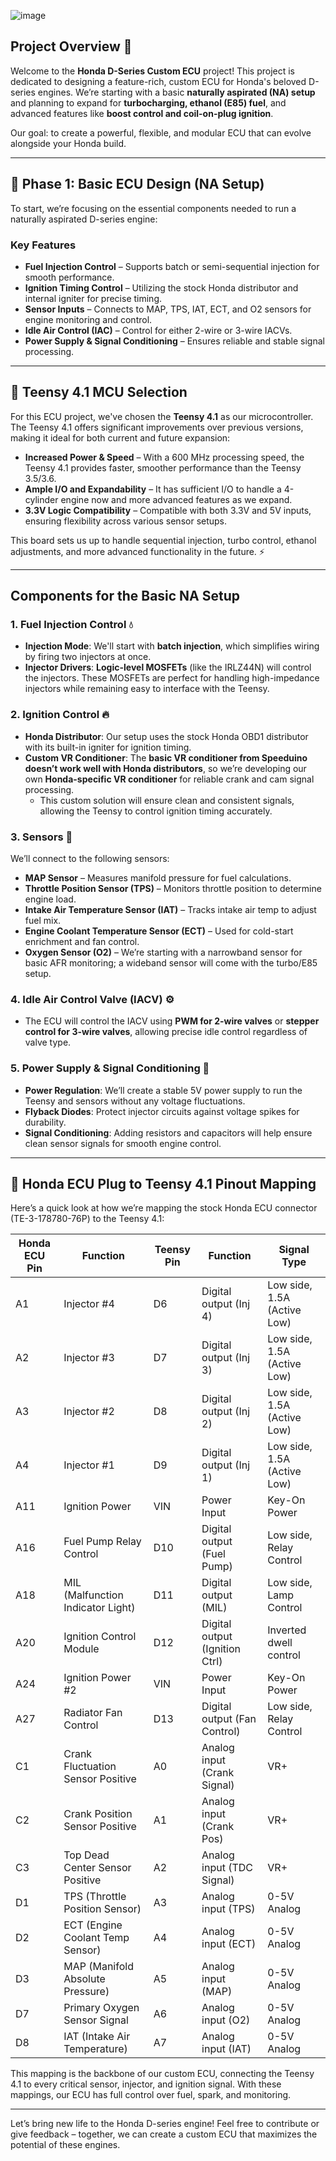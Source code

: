 ![image](https://github.com/user-attachments/assets/e8978d20-c5d4-4e09-a5d5-d8dd63e53b35)
## Project Overview 🌟

Welcome to the **Honda D-Series Custom ECU** project! This project is dedicated to designing a feature-rich, custom ECU for Honda's beloved D-series engines. We’re starting with a basic **naturally aspirated (NA) setup** and planning to expand for **turbocharging, ethanol (E85) fuel**, and advanced features like **boost control and coil-on-plug ignition**.

Our goal: to create a powerful, flexible, and modular ECU that can evolve alongside your Honda build.

---

## 🎯 Phase 1: Basic ECU Design (NA Setup)

To start, we’re focusing on the essential components needed to run a naturally aspirated D-series engine:

### Key Features
- **Fuel Injection Control** – Supports batch or semi-sequential injection for smooth performance.
- **Ignition Timing Control** – Utilizing the stock Honda distributor and internal igniter for precise timing.
- **Sensor Inputs** – Connects to MAP, TPS, IAT, ECT, and O2 sensors for engine monitoring and control.
- **Idle Air Control (IAC)** – Control for either 2-wire or 3-wire IACVs.
- **Power Supply & Signal Conditioning** – Ensures reliable and stable signal processing.

---

## 🧠 Teensy 4.1 MCU Selection

For this ECU project, we've chosen the **Teensy 4.1** as our microcontroller. The Teensy 4.1 offers significant improvements over previous versions, making it ideal for both current and future expansion:

- **Increased Power & Speed** – With a 600 MHz processing speed, the Teensy 4.1 provides faster, smoother performance than the Teensy 3.5/3.6.
- **Ample I/O and Expandability** – It has sufficient I/O to handle a 4-cylinder engine now and more advanced features as we expand.
- **3.3V Logic Compatibility** – Compatible with both 3.3V and 5V inputs, ensuring flexibility across various sensor setups.

This board sets us up to handle sequential injection, turbo control, ethanol adjustments, and more advanced functionality in the future. ⚡

---

## Components for the Basic NA Setup

### 1. Fuel Injection Control 💧
- **Injection Mode**: We'll start with **batch injection**, which simplifies wiring by firing two injectors at once.
- **Injector Drivers**: **Logic-level MOSFETs** (like the IRLZ44N) will control the injectors. These MOSFETs are perfect for handling high-impedance injectors while remaining easy to interface with the Teensy.

### 2. Ignition Control 🔥
- **Honda Distributor**: Our setup uses the stock Honda OBD1 distributor with its built-in igniter for ignition timing.
- **Custom VR Conditioner**: The **basic VR conditioner from Speeduino doesn’t work well with Honda distributors**, so we’re developing our own **Honda-specific VR conditioner** for reliable crank and cam signal processing.
  - This custom solution will ensure clean and consistent signals, allowing the Teensy to control ignition timing accurately.

### 3. Sensors 📡
We’ll connect to the following sensors:
- **MAP Sensor** – Measures manifold pressure for fuel calculations.
- **Throttle Position Sensor (TPS)** – Monitors throttle position to determine engine load.
- **Intake Air Temperature Sensor (IAT)** – Tracks intake air temp to adjust fuel mix.
- **Engine Coolant Temperature Sensor (ECT)** – Used for cold-start enrichment and fan control.
- **Oxygen Sensor (O2)** – We’re starting with a narrowband sensor for basic AFR monitoring; a wideband sensor will come with the turbo/E85 setup.

### 4. Idle Air Control Valve (IACV) ⚙️
- The ECU will control the IACV using **PWM for 2-wire valves** or **stepper control for 3-wire valves**, allowing precise idle control regardless of valve type.

### 5. Power Supply & Signal Conditioning 🔋
- **Power Regulation**: We’ll create a stable 5V power supply to run the Teensy and sensors without any voltage fluctuations.
- **Flyback Diodes**: Protect injector circuits against voltage spikes for durability.
- **Signal Conditioning**: Adding resistors and capacitors will help ensure clean sensor signals for smooth engine control.

---

## 🔌 Honda ECU Plug to Teensy 4.1 Pinout Mapping

Here’s a quick look at how we’re mapping the stock Honda ECU connector (TE-3-178780-76P) to the Teensy 4.1:

| Honda ECU Pin | Function                             | Teensy Pin | Function                       | Signal Type                 |
|---------------|--------------------------------------|------------|--------------------------------|-----------------------------|
| A1            | Injector #4                          | D6         | Digital output (Inj 4)         | Low side, 1.5A (Active Low) |
| A2            | Injector #3                          | D7         | Digital output (Inj 3)         | Low side, 1.5A (Active Low) |
| A3            | Injector #2                          | D8         | Digital output (Inj 2)         | Low side, 1.5A (Active Low) |
| A4            | Injector #1                          | D9         | Digital output (Inj 1)         | Low side, 1.5A (Active Low) |
| A11           | Ignition Power                       | VIN        | Power Input                    | Key-On Power                 |
| A16           | Fuel Pump Relay Control              | D10        | Digital output (Fuel Pump)     | Low side, Relay Control      |
| A18           | MIL (Malfunction Indicator Light)    | D11        | Digital output (MIL)           | Low side, Lamp Control       |
| A20           | Ignition Control Module              | D12        | Digital output (Ignition Ctrl) | Inverted dwell control       |
| A24           | Ignition Power #2                    | VIN        | Power Input                    | Key-On Power                 |
| A27           | Radiator Fan Control                 | D13        | Digital output (Fan Control)   | Low side, Relay Control      |
| C1            | Crank Fluctuation Sensor Positive    | A0         | Analog input (Crank Signal)    | VR+                          |
| C2            | Crank Position Sensor Positive       | A1         | Analog input (Crank Pos)       | VR+                          |
| C3            | Top Dead Center Sensor Positive      | A2         | Analog input (TDC Signal)      | VR+                          |
| D1            | TPS (Throttle Position Sensor)       | A3         | Analog input (TPS)             | 0-5V Analog                  |
| D2            | ECT (Engine Coolant Temp Sensor)     | A4         | Analog input (ECT)             | 0-5V Analog                  |
| D3            | MAP (Manifold Absolute Pressure)     | A5         | Analog input (MAP)             | 0-5V Analog                  |
| D7            | Primary Oxygen Sensor Signal         | A6         | Analog input (O2)              | 0-5V Analog                  |
| D8            | IAT (Intake Air Temperature)         | A7         | Analog input (IAT)             | 0-5V Analog                  |


This mapping is the backbone of our custom ECU, connecting the Teensy 4.1 to every critical sensor, injector, and ignition signal. With these mappings, our ECU has full control over fuel, spark, and monitoring.

---

Let’s bring new life to the Honda D-series engine! Feel free to contribute or give feedback – together, we can create a custom ECU that maximizes the potential of these engines.
